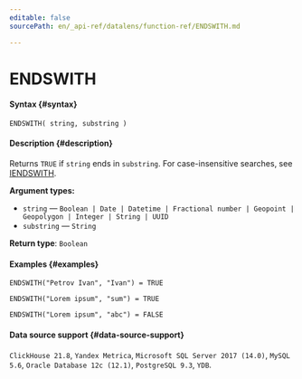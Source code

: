 ```yaml
---
editable: false
sourcePath: en/_api-ref/datalens/function-ref/ENDSWITH.md

---
```


# ENDSWITH



#### Syntax {#syntax}


```
ENDSWITH( string, substring )
```

#### Description {#description}
Returns `TRUE` if `string` ends in `substring`. For case-insensitive searches, see [IENDSWITH](IENDSWITH.md).

**Argument types:**
- `string` — `Boolean | Date | Datetime | Fractional number | Geopoint | Geopolygon | Integer | String | UUID`
- `substring` — `String`


**Return type**: `Boolean`

#### Examples {#examples}

```
ENDSWITH("Petrov Ivan", "Ivan") = TRUE
```

```
ENDSWITH("Lorem ipsum", "sum") = TRUE
```

```
ENDSWITH("Lorem ipsum", "abc") = FALSE
```


#### Data source support {#data-source-support}

`ClickHouse 21.8`, `Yandex Metrica`, `Microsoft SQL Server 2017 (14.0)`, `MySQL 5.6`, `Oracle Database 12c (12.1)`, `PostgreSQL 9.3`, `YDB`.
